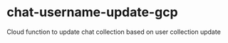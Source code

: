 # chat-username-update-gcp

Cloud function to update chat collection based on user collection update
